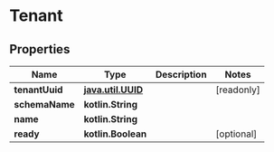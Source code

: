 
# Tenant

## Properties
Name | Type | Description | Notes
------------ | ------------- | ------------- | -------------
**tenantUuid** | [**java.util.UUID**](java.util.UUID.md) |  |  [readonly]
**schemaName** | **kotlin.String** |  | 
**name** | **kotlin.String** |  | 
**ready** | **kotlin.Boolean** |  |  [optional]



